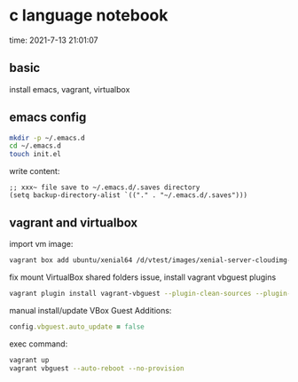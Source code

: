 # c language notebook

time: 2021-7-13 21:01:07

## basic

install emacs, vagrant, virtualbox

## emacs config

```bash
mkdir -p ~/.emacs.d
cd ~/.emacs.d
touch init.el
```

write content:

```elisp
;; xxx~ file save to ~/.emacs.d/.saves directory
(setq backup-directory-alist `(("." . "~/.emacs.d/.saves")))
```

## vagrant and virtualbox

import vm image:

```bash
vagrant box add ubuntu/xenial64 /d/vtest/images/xenial-server-cloudimg-amd64-vagrant.box
```

fix mount VirtualBox shared folders issue, install vagrant vbguest plugins

```bash
vagrant plugin install vagrant-vbguest --plugin-clean-sources --plugin-source https://gems.ruby-china.com/
```

manual install/update VBox Guest Additions: 

```ruby
config.vbguest.auto_update = false
```

exec command:
```bash
vagrant up
vagrant vbguest --auto-reboot --no-provision
```
